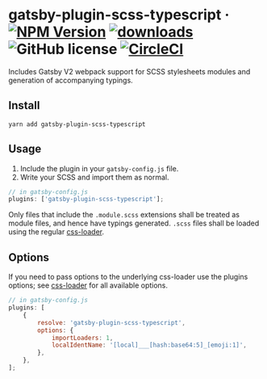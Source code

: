 # gatsby-plugin-scss-typescript &middot; [![NPM Version](https://img.shields.io/npm/v/gatsby-plugin-scss-typescript.svg)](https://www.npmjs.com/package/gatsby-plugin-scss-typescript) [![downloads](https://img.shields.io/npm/dt/gatsby-plugin-scss-typescript.svg)](https://www.npmjs.com/package/gatsby-plugin-scss-typescript) ![GitHub license](https://img.shields.io/badge/license-MIT-blue.svg) [![CircleCI](https://circleci.com/gh/Debens/gatsby-plugin-scss-typescript.svg?style=shield&circle-token=2d506be7c3ec07e440056881ce5c376f7618f214)](https://circleci.com/gh/Debens/gatsby-plugin-scss-typescript)

Includes Gatsby V2 webpack support for SCSS stylesheets modules and generation of accompanying typings.

## Install

`yarn add gatsby-plugin-scss-typescript`

## Usage

1.  Include the plugin in your `gatsby-config.js` file.
2.  Write your SCSS and import them as normal.

```javascript
// in gatsby-config.js
plugins: ['gatsby-plugin-scss-typescript'];
```

Only files that include the `.module.scss` extensions shall be treated as module files, and hence have typings generated. `.scss` files shall be loaded using the regular [css-loader](https://github.com/webpack-contrib/css-loader).

## Options

If you need to pass options to the underlying css-loader use the plugins options; see [css-loader](https://github.com/webpack-contrib/css-loader)
for all available options.

```javascript
// in gatsby-config.js
plugins: [
    {
        resolve: 'gatsby-plugin-scss-typescript',
        options: {
            importLoaders: 1,
            localIdentName: '[local]___[hash:base64:5]_[emoji:1]',
        },
    },
];
```
